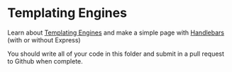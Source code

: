 # Templating Engines

Learn about [Templating Engines](https://expressjs.com/en/guide/using-template-engines.html) and make a simple page with [Handlebars](http://handlebarsjs.com/) (with or without Express)

You should write all of your code in this folder and submit in a pull request to Github when complete.
